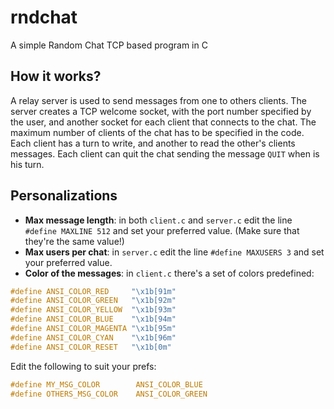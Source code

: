 # rndchat
A simple Random Chat TCP based program in C

## How it works?
A relay server is used to send messages from one to others clients. The server creates a TCP welcome socket, with the port number specified by the user, and another socket for each client that connects to the chat.
The maximum number of clients of the chat has to be specified in the code.
Each client has a turn to write, and another to read the other's clients messages. Each client can quit the chat sending the message `QUIT` when is his turn.

## Personalizations
* **Max message length**: in both `client.c` and `server.c` edit the line `#define MAXLINE 512` and set your preferred value. (Make sure that they're the same value!)
* **Max users per chat**: in `server.c` edit the line `#define MAXUSERS 3` and set your preferred value.
* **Color of the messages**: in `client.c` there's a set of colors predefined:
```c
#define ANSI_COLOR_RED     "\x1b[91m"
#define ANSI_COLOR_GREEN   "\x1b[92m"
#define ANSI_COLOR_YELLOW  "\x1b[93m"
#define ANSI_COLOR_BLUE    "\x1b[94m"
#define ANSI_COLOR_MAGENTA "\x1b[95m"
#define ANSI_COLOR_CYAN    "\x1b[96m"
#define ANSI_COLOR_RESET   "\x1b[0m"
```
Edit the following to suit your prefs:
```c
#define MY_MSG_COLOR 		ANSI_COLOR_BLUE
#define OTHERS_MSG_COLOR	ANSI_COLOR_GREEN
```
